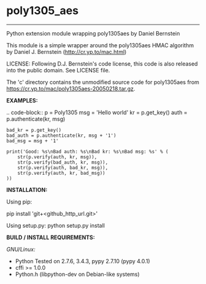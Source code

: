 # poly1305_aes

-------------

Python extension module wrapping poly1305aes by Daniel Bernstein

This module is a simple wrapper around the poly1305aes HMAC algorithm
by Daniel J. Bernstein (http://cr.yp.to/mac.html)

LICENSE:
Following D.J. Bernstein's code license, this code is also released into the 
public domain. See LICENSE file.

The 'c' directory contains the unmodified source code for poly1305aes from
https://cr.yp.to/mac/poly1305aes-20050218.tar.gz.

**EXAMPLES:**

.. code-block::
    p = Poly1305
    msg = 'Hello world'
    kr = p.get_key()
    auth = p.authenticate(kr, msg)

    bad_kr = p.get_key()
    bad_auth = p.authenticate(kr, msg + '1')
    bad_msg = msg + '1'

    print('Good: %s\nBad auth: %s\nBad kr: %s\nBad msg: %s' % (
        str(p.verify(auth, kr, msg)),
        str(p.verify(bad_auth, kr, msg)),
        str(p.verify(auth, bad_kr, msg)),
        str(p.verify(auth, kr, bad_msg))
    ))


**INSTALLATION:**

Using pip:

pip install 'git+<github_http_url.git>'

Using setup.py:
python setup.py install

**BUILD / INSTALL REQUIREMENTS:**

*GNU/Linux:*
- Python
  Tested on 2.7.6, 3.4.3, pypy 2.7.10 (pypy 4.0.1)
- cffi >= 1.0.0
- Python.h (libpython-dev on Debian-like systems)

